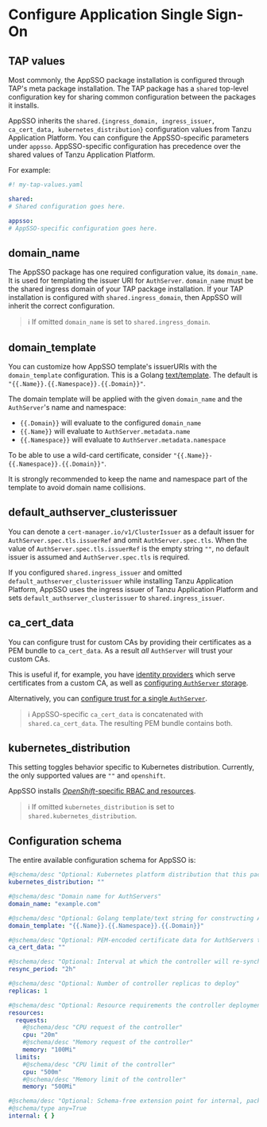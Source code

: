 # Configure Application Single Sign-On

## TAP values

Most commonly, the AppSSO package installation is configured through TAP's meta package installation. The TAP package
has a `shared` top-level configuration key for sharing common configuration between the packages it installs.

AppSSO inherits the `shared.{ingress_domain, ingress_issuer, ca_cert_data, kubernetes_distribution}` configuration
values from Tanzu Application Platform. You can configure the AppSSO-specific parameters under `appsso`. 
AppSSO-specific configuration has precedence over the shared values of Tanzu Application Platform.

For example:

```yaml
#! my-tap-values.yaml

shared:
# Shared configuration goes here.

appsso:
# AppSSO-specific configuration goes here.
```

## domain_name

The AppSSO package has one required configuration value, its `domain_name`. It is used for templating the issuer URI
for `AuthServer`. `domain_name` must be the shared ingress domain of your TAP package installation. If your TAP
installation is configured with `shared.ingress_domain`, then AppSSO will inherit the correct configuration.

> ℹ️ If omitted `domain_name` is set to `shared.ingress_domain`.

## domain_template

You can customize how AppSSO template's issuerURIs with the `domain_template` configuration. This is a
Golang [text/template](https://pkg.go.dev/text/template). The default is `"{{.Name}}.{{.Namespace}}.{{.Domain}}"`.

The domain template will be applied with the given `domain_name` and the `AuthServer`'s name and namespace:

- `{{.Domain}}` will evaluate to the configured `domain_name`
- `{{.Name}}` will evaluate to `AuthServer.metadata.name`
- `{{.Namespace}}` will evaluate to `AuthServer.metadata.namespace`

To be able to use a wild-card certificate, consider `"{{.Name}}-{{.Namespace}}.{{.Domain}}"`.

It is strongly recommended to keep the name and namespace part of the template to avoid domain name collisions.

## default_authserver_clusterissuer

You can denote a `cert-manager.io/v1/ClusterIssuer` as a default issuer for `AuthServer.spec.tls.issuerRef` and omit `AuthServer.spec.tls`. 
When the value of `AuthServer.spec.tls.issuerRef` is the empty string `""`, no default issuer is assumed and `AuthServer.spec.tls` is required.

If you configured `shared.ingress_issuer` and omitted `default_authserver_clusterissuer` while installing Tanzu Application Platform, 
AppSSO uses the ingress issuer of Tanzu Application Platform and sets `default_authserver_clusterissuer` to `shared.ingress_issuer`.

## ca_cert_data

You can configure trust for custom CAs by providing their certificates as a PEM bundle to `ca_cert_data`. As a result
_all_ `AuthServer` will trust your custom CAs.

This is useful if, for example, you have [identity providers](../service-operators/identity-providers.md) which serve
certificates from a custom CA, as well as [configuring `AuthServer` storage](../service-operators/storage.md).

Alternatively, you can [configure trust for a single `AuthServer`](../service-operators/ca-certs.md).

> ℹ️ AppSSO-specific `ca_cert_data` is concatenated with `shared.ca_cert_data`. The resulting PEM bundle contains both.

## kubernetes_distribution

This setting toggles behavior specific to Kubernetes distribution. Currently, the only supported values are `""`
and `openshift`.

AppSSO installs [_OpenShift_-specific RBAC and resources](openshift.md).

> ℹ️ If omitted `kubernetes_distribution` is set to `shared.kubernetes_distribution`.

## Configuration schema

The entire available configuration schema for AppSSO is:

```yaml
#@schema/desc "Optional: Kubernetes platform distribution that this package is being installed on. Accepted values: ['','openshift']"
kubernetes_distribution: ""

#@schema/desc "Domain name for AuthServers"
domain_name: "example.com"

#@schema/desc "Optional: Golang template/text string for constructing AuthServer FQDNs"
domain_template: "{{.Name}}.{{.Namespace}}.{{.Domain}}"

#@schema/desc "Optional: PEM-encoded certificate data for AuthServers to trust TLS connections with a custom CA"
ca_cert_data: ""

#@schema/desc "Optional: Interval at which the controller will re-synchronize applied resources"
resync_period: "2h"

#@schema/desc "Optional: Number of controller replicas to deploy"
replicas: 1

#@schema/desc "Optional: Resource requirements the controller deployment"
resources:
  requests:
    #@schema/desc "CPU request of the controller"
    cpu: "20m"
    #@schema/desc "Memory request of the controller"
    memory: "100Mi"
  limits:
    #@schema/desc "CPU limit of the controller"
    cpu: "500m"
    #@schema/desc "Memory limit of the controller"
    memory: "500Mi"

#@schema/desc "Optional: Schema-free extension point for internal, package-private configuration (Unsupported! Use at your own risk.)"
#@schema/type any=True
internal: { }
```
